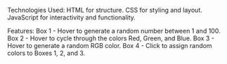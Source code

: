 Technologies Used:
HTML for structure.
CSS for styling and layout.
JavaScript for interactivity and functionality.

 Features:
Box 1 - Hover to generate a random number between 1 and 100.
Box 2 - Hover to cycle through the colors Red, Green, and Blue.
Box 3 - Hover to generate a random RGB color.
Box 4 - Click to assign random colors to Boxes 1, 2, and 3.
